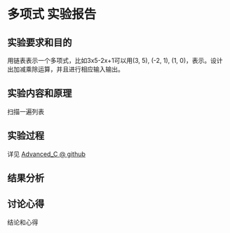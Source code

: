 # 多项式 实验报告

## 实验要求和目的


用链表表示一个多项式，比如3x5-2x+1可以用(3, 5), (-2, 1), (1, 0)，表示。设计出加减乘除运算，并且进行相应输入输出。

## 



## 实验内容和原理

扫描一遍列表

## 实验过程

详见 [Advanced_C @ github]

## 结果分析



## 讨论心得


结论和心得



[Advanced_C @ github]: https://github.com/Axure/Advanced_C